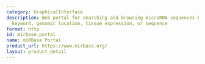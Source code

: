 ```yaml
---
category: GraphicalInterface
description: Web portal for searching and browsing microRNA sequences by identifier,
  keyword, genomic location, tissue expression, or sequence
format: http
id: mirbase.portal
name: miRBase Portal
product_url: https://www.mirbase.org/
layout: product_detail
---
```

